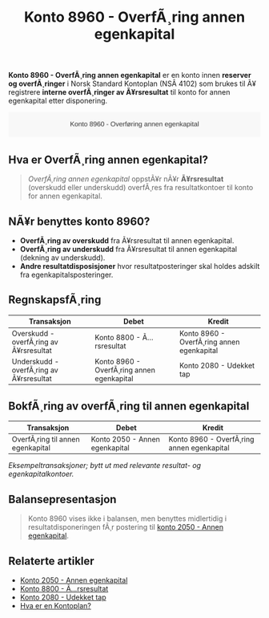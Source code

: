 ﻿---
title: "Konto 8960 - OverfÃ¸ring annen egenkapital"
meta_title: "8960-overforing-annen-egenkapital"
meta_description: '**Konto 8960 - OverfÃ¸ring annen egenkapital** er en konto innen **reserver og overfÃ¸ringer** i Norsk Standard Kontoplan (NSÂ 4102) som brukes til Ã¥ registrer...'
slug: 8960-overforing-annen-egenkapital
type: blog
layout: pages/single
---

**Konto 8960 - OverfÃ¸ring annen egenkapital** er en konto innen **reserver og overfÃ¸ringer** i Norsk Standard Kontoplan (NSÂ 4102) som brukes til Ã¥ registrere **interne overfÃ¸ringer av Ã¥rsresultat** til konto for annen egenkapital etter disponering.

![Illustrasjon av konto 8960 overfÃ¸ring annen egenkapital](8960-overforing-annen-egenkapital-image.svg)

## Hva er OverfÃ¸ring annen egenkapital?

> *OverfÃ¸ring annen egenkapital* oppstÃ¥r nÃ¥r **Ã¥rsresultat** (overskudd eller underskudd) overfÃ¸res fra resultatkontoer til konto for annen egenkapital.

## NÃ¥r benyttes konto 8960?

* **OverfÃ¸ring av overskudd** fra Ã¥rsresultat til annen egenkapital.
* **OverfÃ¸ring av underskudd** fra Ã¥rsresultat til annen egenkapital (dekning av underskudd).
* **Andre resultatdisposisjoner** hvor resultatposteringer skal holdes adskilt fra egenkapitalsposteringer.

## RegnskapsfÃ¸ring

| Transaksjon                              | Debet                                     | Kredit                                       |
|------------------------------------------|-------------------------------------------|-----------------------------------------------|
| Overskudd - overfÃ¸ring av Ã¥rsresultat    | Konto 8800 - Ã…rsresultat                  | Konto 8960 - OverfÃ¸ring annen egenkapital     |
| Underskudd - overfÃ¸ring av Ã¥rsresultat   | Konto 8960 - OverfÃ¸ring annen egenkapital | Konto 2080 - Udekket tap                      |

## BokfÃ¸ring av overfÃ¸ring til annen egenkapital

| Transaksjon                      | Debet                                 | Kredit                                     |
|----------------------------------|---------------------------------------|--------------------------------------------|
| OverfÃ¸ring til annen egenkapital | Konto 2050 - Annen egenkapital        | Konto 8960 - OverfÃ¸ring annen egenkapital |

_*Eksempeltransaksjoner; bytt ut med relevante resultat- og egenkapitalkontoer.*_

## Balansepresentasjon

> Konto 8960 vises ikke i balansen, men benyttes midlertidig i resultatdisponeringen fÃ¸r postering til [konto 2050 - Annen egenkapital](/blogs/kontoplan/2050-annen-egenkapital "Konto 2050 - Annen egenkapital: Annen egenkapital i Norsk Standard Kontoplan").

## Relaterte artikler

* [Konto 2050 - Annen egenkapital](/blogs/kontoplan/2050-annen-egenkapital "Konto 2050 - Annen egenkapital: Annen egenkapital i Norsk Standard Kontoplan")
* [Konto 8800 - Ã…rsresultat](/blogs/kontoplan/8800-arsresultat "Konto 8800 - Ã…rsresultat: Ã…rets nettoresultat og resultatdisponering")
* [Konto 2080 - Udekket tap](/blogs/kontoplan/2080-udekket-tap "Konto 2080 - Udekket tap: Udekket tap i Norsk Standard Kontoplan")
* [Hva er en Kontoplan?](/blogs/regnskap/hva-er-kontoplan "Hva er en Kontoplan? Komplett Guide til Kontoplaner i Norsk Regnskap")

